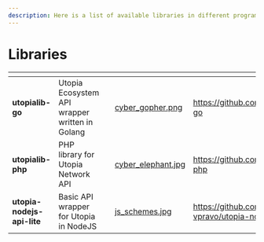 ```yaml
---
description: Here is a list of available libraries in different programming languages
---
```


# Libraries

<table data-view="cards"><thead><tr><th></th><th></th><th></th><th data-hidden data-card-cover data-type="files"></th><th data-hidden data-card-target data-type="content-ref"></th></tr></thead><tbody><tr><td><strong>utopialib-go</strong></td><td>Utopia Ecosystem API wrapper written in Golang</td><td></td><td><a href=".gitbook/assets/cyber_gopher.png">cyber_gopher.png</a></td><td><a href="https://github.com/Sagleft/utopialib-go">https://github.com/Sagleft/utopialib-go</a></td></tr><tr><td><strong>utopialib-php</strong></td><td>PHP library for Utopia Network API</td><td></td><td><a href=".gitbook/assets/cyber_elephant.jpg">cyber_elephant.jpg</a></td><td><a href="https://github.com/Sagleft/utopialib-php">https://github.com/Sagleft/utopialib-php</a></td></tr><tr><td><strong>utopia-nodejs-api-lite</strong></td><td>Basic API wrapper for Utopia in NodeJS</td><td></td><td><a href=".gitbook/assets/js_schemes.jpg">js_schemes.jpg</a></td><td><a href="https://github.com/skobochka-vpravo/utopia-nodejs-api-lite">https://github.com/skobochka-vpravo/utopia-nodejs-api-lite</a></td></tr></tbody></table>
